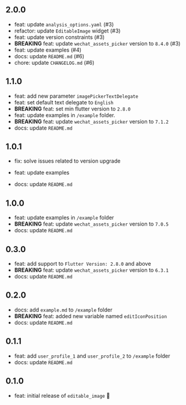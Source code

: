 ## 2.0.0

* feat: update `analysis_options.yaml` (#3)
* refactor: update `EditableImage` widget (#3)
* feat: update version constraints (#3)
* **BREAKING** feat: update `wechat_assets_picker` version to `8.4.0` (#3)
* feat: update examples (#4)
* docs: update `README.md` (#6)
* chore: update `CHANGELOG.md` (#6)

## 1.1.0

* feat: add new parameter `imagePickerTextDelegate`
* feat: set default text delegate to `English`
* **BREAKING** feat: set min flutter version to `2.8.0`
* feat: update examples in `/example` folder.
* **BREAKING** feat: update `wechat_assets_picker` version to `7.1.2`
* docs: update `README.md`

## 1.0.1

* fix: solve issues related to version upgrade
+ feat: update examples
* docs: update `README.md`

## 1.0.0

* feat: update examples in `/example` folder
* **BREAKING** feat: update `wechat_assets_picker` version to `7.0.5`
* docs: update `README.md`

## 0.3.0

* feat: add support to `Flutter Version: 2.8.0` and above
* **BREAKING** feat: update `wechat_assets_picker` version to `6.3.1`
* docs: update `README.md`

## 0.2.0

* docs: add `example.md` to `/example` folder
* **BREAKING** feat: added new variable named `editIconPosition`
* docs: update `README.md`

## 0.1.1

* feat: add `user_profile_1` and `user_profile_2` to `/example` folder
* docs: update `README.md`

## 0.1.0

* feat: initial release of `editable_image` 🎉